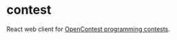 # contest
React web client for [OpenContest programming contests](https://github.com/LadueCS/OpenContest).
